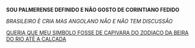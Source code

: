 <p><b>SOU PALMERENSE DEFINIDO E NÂO GOSTO DE CORINTIANO FEDIDO</b></p> 
<p><i>BRASILEIRO È CRIA MAS ANGOLANO NÂO E NÂO TEM DISCUSSÂO</i></p>
<p><u>QUERIA QUE MEU  SIMBOLO FOSSE DE CAPIVARA DO ZODIACO DA BEIRA DO RIO ATÈ A CALÇADA</u></p>
